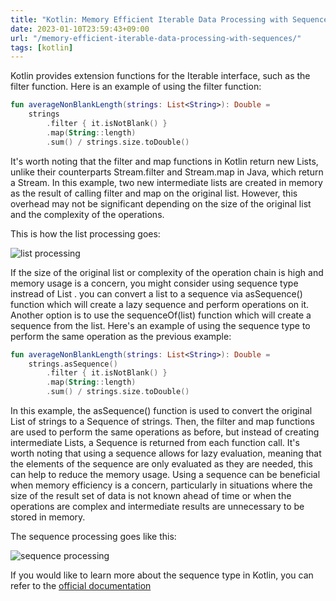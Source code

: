 ```yaml
---
title: "Kotlin: Memory Efficient Iterable Data Processing with Sequences"
date: 2023-01-10T23:59:43+09:00
url: "/memory-efficient-iterable-data-processing-with-sequences/"
tags: [kotlin]
---
```


Kotlin provides extension functions for the Iterable interface, such as the filter function. Here is an example of using the filter function:

```kotlin
fun averageNonBlankLength(strings: List<String>): Double =
    strings
        .filter { it.isNotBlank() }
        .map(String::length)
        .sum() / strings.size.toDouble()
```

It's worth noting that the filter and map functions in Kotlin return new Lists, unlike their counterparts Stream.filter and Stream.map in Java, which return a Stream. In this example, two new intermediate lists are created in memory as the result of calling filter  and map  on the original list. However, this overhead may not be significant depending on the size of the original list and the complexity of the operations.

This is how the list processing goes:

![list processing](https://kotlinlang.org/docs/images/list-processing.png)

If the size of the original list or complexity of the operation chain is high and memory usage is a concern, you might consider using sequence  type instread of List . you can convert a list to a sequence via asSequence()  function which will create a lazy sequence and perform operations on it. Another option is to use the sequenceOf(list)  function which will create a sequence from the list.
Here's an example of using the sequence  type to perform the same operation as the previous example:

```kotlin
fun averageNonBlankLength(strings: List<String>): Double =
    strings.asSequence()
        .filter { it.isNotBlank() }
        .map(String::length)
        .sum() / strings.size.toDouble()
```

In this example, the asSequence()  function is used to convert the original List  of strings to a Sequence  of strings. Then, the filter  and map  functions are used to perform the same operations as before, but instead of creating intermediate Lists, a Sequence  is returned from each function call.
It's worth noting that using a sequence allows for lazy evaluation, meaning that the elements of the sequence are only evaluated as they are needed, this can help to reduce the memory usage. Using a sequence can be beneficial when memory efficiency is a concern, particularly in
situations where the size of the result set of data is not known ahead of time or when the operations are complex and intermediate results are unnecessary to be stored in memory.

The sequence processing goes like this:

![sequence processing](https://kotlinlang.org/docs/images/sequence-processing.png)

If you would like to learn more about the sequence type in Kotlin, you can refer to the [official documentation](https://kotlinlang.org/docs/sequences.html)
